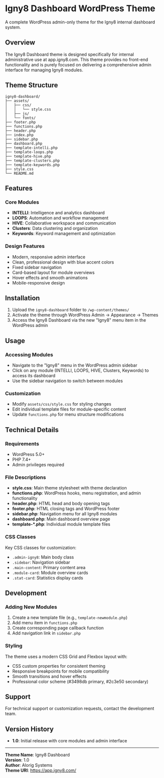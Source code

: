 # Igny8 Dashboard WordPress Theme

A complete WordPress admin-only theme for the Igny8 internal dashboard system.

## Overview

The Igny8 Dashboard theme is designed specifically for internal administrative use at app.igny8.com. This theme provides no front-end functionality and is purely focused on delivering a comprehensive admin interface for managing Igny8 modules.

## Theme Structure

```
igny8-dashboard/
├── assets/
│   ├── css/
│   │   └── style.css
│   ├── js/
│   └── fonts/
├── footer.php
├── functions.php
├── header.php
├── index.php
├── sidebar.php
├── dashboard.php
├── template-intelli.php
├── template-loops.php
├── template-hive.php
├── template-clusters.php
├── template-keywords.php
├── style.css
└── README.md
```

## Features

### Core Modules
- **INTELLI**: Intelligence and analytics dashboard
- **LOOPS**: Automation and workflow management
- **HIVE**: Collaborative workspace and communication
- **Clusters**: Data clustering and organization
- **Keywords**: Keyword management and optimization

### Design Features
- Modern, responsive admin interface
- Clean, professional design with blue accent colors
- Fixed sidebar navigation
- Card-based layout for module overviews
- Hover effects and smooth animations
- Mobile-responsive design

## Installation

1. Upload the `igny8-dashboard` folder to `/wp-content/themes/`
2. Activate the theme through WordPress Admin → Appearance → Themes
3. Access the Igny8 Dashboard via the new "Igny8" menu item in the WordPress admin

## Usage

### Accessing Modules
- Navigate to the "Igny8" menu in the WordPress admin sidebar
- Click on any module (INTELLI, LOOPS, HIVE, Clusters, Keywords) to access its dashboard
- Use the sidebar navigation to switch between modules

### Customization
- Modify `assets/css/style.css` for styling changes
- Edit individual template files for module-specific content
- Update `functions.php` for menu structure modifications

## Technical Details

### Requirements
- WordPress 5.0+
- PHP 7.4+
- Admin privileges required

### File Descriptions

- **style.css**: Main theme stylesheet with theme declaration
- **functions.php**: WordPress hooks, menu registration, and admin functionality
- **header.php**: HTML head and body opening tags
- **footer.php**: HTML closing tags and WordPress footer
- **sidebar.php**: Navigation menu for all Igny8 modules
- **dashboard.php**: Main dashboard overview page
- **template-*.php**: Individual module template files

### CSS Classes

Key CSS classes for customization:
- `.admin-igny8`: Main body class
- `.sidebar`: Navigation sidebar
- `.main-content`: Primary content area
- `.module-card`: Module overview cards
- `.stat-card`: Statistics display cards

## Development

### Adding New Modules
1. Create a new template file (e.g., `template-newmodule.php`)
2. Add menu item in `functions.php`
3. Create corresponding page callback function
4. Add navigation link in `sidebar.php`

### Styling
The theme uses a modern CSS Grid and Flexbox layout with:
- CSS custom properties for consistent theming
- Responsive breakpoints for mobile compatibility
- Smooth transitions and hover effects
- Professional color scheme (#3498db primary, #2c3e50 secondary)

## Support

For technical support or customization requests, contact the development team.

## Version History

- **1.0**: Initial release with core modules and admin interface

---

**Theme Name**: Igny8 Dashboard  
**Version**: 1.0  
**Author**: Alorig Systems  
**Theme URI**: https://app.igny8.com/
